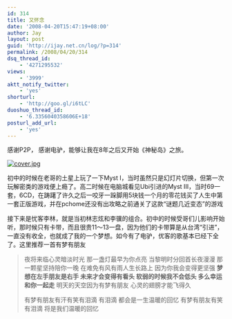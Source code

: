 ```yaml
---
id: 314
title: 又怀念
date: '2008-04-20T15:47:19+08:00'
author: Jay
layout: post
guid: 'http://ijay.net.cn/log/?p=314'
permalink: /2008/04/20/314
dsq_thread_id:
    - '4271295532'
views:
    - '3999'
aktt_notify_twitter:
    - 'yes'
shorturl:
    - 'http://goo.gl/i6tLC'
duoshuo_thread_id:
    - '6.3356040358606E+18'
posturl_add_url:
    - 'yes'
---
```


感谢P2P， 感谢电驴，能够让我在8年之后又开始《神秘岛》之旅。

<a title="cover.jpg" href="http://www.jayxu.com/log/wp-content/uploads/2008/03/cover.jpg" rel="attachment wp-att-313"><img src="http://www.jayxu.com/log/wp-content/uploads/2008/03/cover.jpg" alt="cover.jpg" /></a>

初中的时候在老哥的土星上玩了一下Myst I，当时虽然只是幻灯片切换，但第一次玩解密类的游戏便上瘾了。高二时候在电脑城看见Ubi引进的Myst III，当时69一套，6CD，在踌躇了许久之后一咬牙一跺脚用5块钱一个月的零花钱买了人生中第一套正版游戏，并在pchome还没有出攻略之前通关了这款“谜题几近变态”的游戏

接下来是忧客李林，就是当初林志炫和李骥的组合。初中的时候受哥们儿影响开始听，那时候只有卡带，而且很贵11～13一盘，因为他们的卡带算是从台湾“引进”，一直没有收全，也就成了我的一个梦想。如今有了电驴，优客的歌基本已经下全了。这里推荐一首有梦有朋友
<blockquote>夜将来临心灵暗淡时光
那一盏灯最早为你点亮
当黎明时分回首长夜漫漫
那一颗星坚持陪你一晚
在难免有风有雨人生长路上
因为你我会变得更坚强
<strong>梦想在左手朋友是右手
未来才会变得有看头
软弱的时候我不会低头
多么幸运和你一起走</strong>
明天的天空因为有梦有朋友
心灵的翅膀才能飞得久

有梦有朋友有汗有笑有泪滴
有泪滴
都会是一生温暖的回忆
有梦有朋友有笑有泪滴
将是我们温暖的回忆</blockquote>